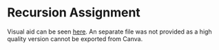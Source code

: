 # Recursion Assignment
Visual aid can be seen [here](https://www.canva.com/design/DAFfqRrkbdE/RBe4ZemgMmNQeCHcZBshOA/view?utm_content=DAFfqRrkbdE&utm_campaign=designshare&utm_medium=link&utm_source=publishsharelink). An separate file was not provided as a high quality version cannot be exported from Canva.